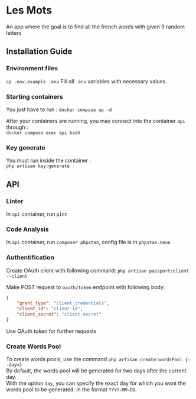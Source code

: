 # Les Mots
An app where the goal is to find all the french words with given 9 random letters

## Installation Guide
### Environment files
`cp .env.example .env`
Fill all `.env` variables with necessary values.

### Starting containers
You just have to run :
`docker compose up -d`

After your containers are running, you may connect into the container `api` through :  
`docker compose exec api bash`

### Key generate
You must run inside the container :  
`php artisan key:generate`

## API
### Linter
In `api` container, run `pint`

### Code Analysis
In `api` container, run `composer phpstan`, config file is in `phpstan.neon`

### Authentification
Create OAuth client with  following command: `php artisan passport:client --client`

Make POST request to `oauth/token` endpoint with following body:
```json
{
    "grant_type": "client_credentials",
    "client_id": "client-id",
    "client_secret": "client-secret"
}
```
Use OAuth token for further requests

### Create Words Pool
To create words pools, use the command `php artisan create:wordsPool {--day=}`  
By default, the words pool will be generated for two days after the current day.  
With the option `day`, you can specify the exact day for which you want the words pool to be generated, in the format `YYYY-MM-DD`.